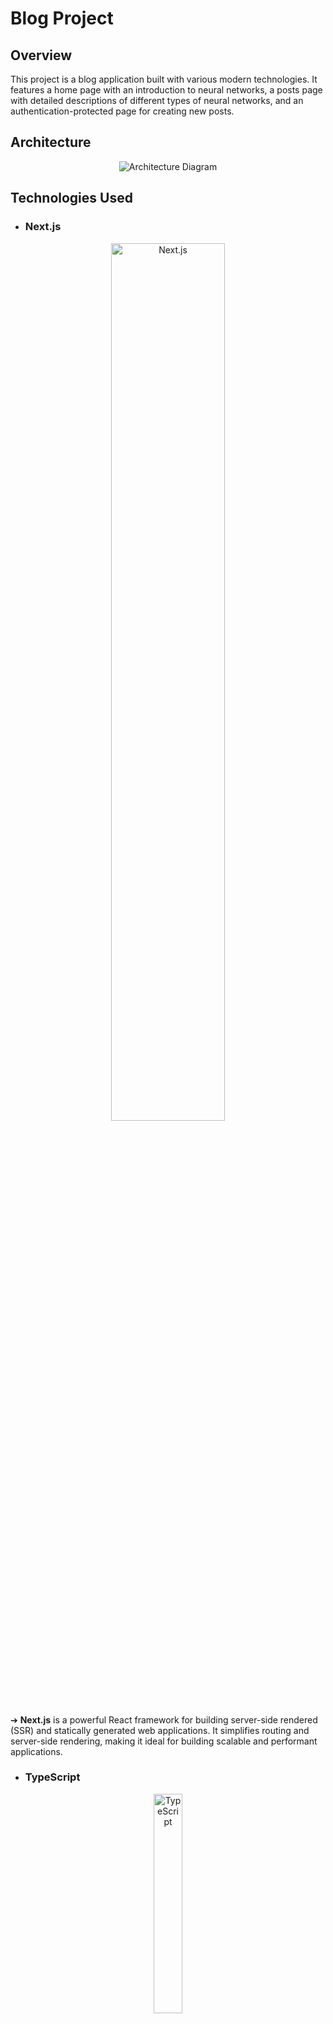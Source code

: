 # Blog Project

## Overview

This project is a blog application built with various modern technologies. It features a home page with an introduction to neural networks, a posts page with detailed descriptions of different types of neural networks, and an authentication-protected page for creating new posts.

## Architecture

<p align="center">
  <img src="image.png" alt="Architecture Diagram"  />
</p>

## Technologies Used

- ### Next.js

<p align="center">
  <img src="./src/pictures/next.png" alt="Next.js" width="60%" />
</p>

➔ **Next.js** is a powerful React framework for building server-side rendered (SSR) and statically generated web applications. It simplifies routing and server-side rendering, making it ideal for building scalable and performant applications.

- ### TypeScript

<p align="center">
  <img src="./src/pictures/ts.png" alt="TypeScript" width="30%" />
</p>

➔ **TypeScript** is a statically typed superset of JavaScript that adds optional types. It helps catch errors early and improves code quality by enforcing type safety throughout the development process.

- ### Prisma + SQLite

<p align="center">
  <img src="./src/pictures/prism.png" alt="Prisma" width="20%" /> 
</p>

<p align="center">
  <img src="./src/pictures/sql.png" alt="SQLite" width="45%" />
</p>

➔ **Prisma** is an ORM (Object-Relational Mapping) tool that provides a type-safe query builder for database management.
➔ **SQLite** is used as the database for this project, offering a lightweight and efficient solution for data storage.

- ### Kinde for Authentication

<p align="center">
  <img src="./src/pictures/kind.jpg" alt="Kinde" width="30%" />
</p>

➔ **Kinde** is used for authentication and user management. It provides features for secure login, session management, and route protection, ensuring that only authorized users can create or modify posts.

- ### React

<p align="center">
  <img src="./src/pictures/react.png" alt="React" width="30%" />
</p>

➔ **React** is a JavaScript library for building user interfaces. It allows for the creation of reusable components and enhances the development of interactive and dynamic web applications.

- ### React-Katex

**React-Katex** is a library for rendering LaTeX mathematical expressions within React components. It is used to display complex mathematical formulas clearly and accurately.

- ### Tailwind CSS

<p align="center">
  <img src="./src/pictures/tailwind.png" alt="Tailwind CSS" width="30%" />
</p>

➔ **Tailwind CSS** is a utility-first CSS framework that provides low-level utility classes for creating custom designs. It facilitates rapid and responsive styling, making it easier to develop aesthetically pleasing UIs.

## Features

- **Home Page**: Introduction to neural networks and their features.
- **Posts Page**: Detailed descriptions of various types of neural networks.
- **Create Post Page**: Requires authentication to create new posts with titles and content.

## Screenshots

### Home Page

<p align="center">
  <img src="./src/pictures/home.png" alt="Home Page" />
</p>

### Posts Page

<p align="center">
  <img src="./src/pictures/loading.png" alt="Create Post Page"  />
  <img src="./src/pictures/posts.png" alt="Posts Page" />
  <img src="./src/pictures/postBody.png" alt="Post Body" />
</p>

### Create Post Page

<p align="center">
  <img src="./src/pictures/accesscreatpost.png" alt="Create Post Page"  />
  <img src="./src/pictures/CNN.png" alt="Create Post Page"  />
  <img src="./src/pictures/prismaStudio.png" alt="Prisma Studio"  />
</p>

## Getting Started

First, run the development server:

```bash
npm run dev
# or
yarn dev
# or
pnpm dev
# or
bun dev


Open [http://localhost:3000](http://localhost:3000) with your browser to see the result.

You can start editing the page by modifying `app/page.tsx`. The page auto-updates as you edit the file.

This project uses [`next/font`](https://nextjs.org/docs/basic-features/font-optimization) to automatically optimize and load Inter, a custom Google Font.

## Learn More

To learn more about Next.js, take a look at the following resources:

- [Next.js Documentation](https://nextjs.org/docs) - learn about Next.js features and API.
- [Learn Next.js](https://nextjs.org/learn) - an interactive Next.js tutorial.

You can check out [the Next.js GitHub repository](https://github.com/vercel/next.js/) - your feedback and contributions are welcome!

## Deploy on Vercel

The easiest way to deploy your Next.js app is to use the [Vercel Platform](https://vercel.com/new?utm_medium=default-template&filter=next.js&utm_source=create-next-app&utm_campaign=create-next-app-readme) from the creators of Next.js.

Check out our [Next.js deployment documentation](https://nextjs.org/docs/deployment) for more details.
